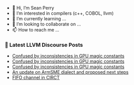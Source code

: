 - 👋 Hi, I’m Sean Perry
- 👀 I’m interested in compilers (c++, COBOL, llvm)
- 🌱 I’m currently learning ...
- 💞️ I’m looking to collaborate on ...
- 📫 How to reach me ...

<!---
s66perry/s66perry is a ✨ special ✨ repository because its `README.md` (this file) appears on your GitHub profile.
You can click the Preview link to take a look at your changes.
--->
### 📕 Latest LLVM Discourse Posts

<!-- DISCOURSE-LLVM:START -->
- [Confused by inconsistencies in GPU magic constants](https://discourse.llvm.org/t/confused-by-inconsistencies-in-gpu-magic-constants/72041#post_7)
- [Confused by inconsistencies in GPU magic constants](https://discourse.llvm.org/t/confused-by-inconsistencies-in-gpu-magic-constants/72041#post_6)
- [Confused by inconsistencies in GPU magic constants](https://discourse.llvm.org/t/confused-by-inconsistencies-in-gpu-magic-constants/72041#post_5)
- [An update on ArmSME dialect and proposed next steps](https://discourse.llvm.org/t/an-update-on-armsme-dialect-and-proposed-next-steps/72036#post_2)
- [FIFO channel in CIRCT](https://discourse.llvm.org/t/fifo-channel-in-circt/71813#post_11)
<!-- DISCOURSE-LLVM:END -->
